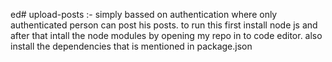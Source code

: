 ed# upload-posts :- simply bassed on authentication where only authenticated person can post his posts.
to run this first install node js and after that intall the node modules by opening my repo in to code editor.
also install the dependencies that is mentioned in package.json
